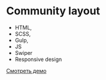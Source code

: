 # Community layout

- HTML,
- SCSS,
- Gulp,
- JS
- Swiper
- Responsive design

[Смотреть демо](https://user.github.io/repo/)
